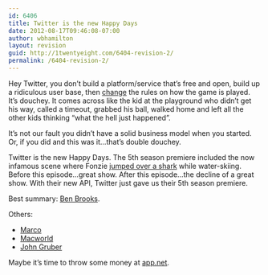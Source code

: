 ```yaml
---
id: 6406
title: Twitter is the new Happy Days
date: 2012-08-17T09:46:08-07:00
author: wbhamilton
layout: revision
guid: http://1twentyeight.com/6404-revision-2/
permalink: /6404-revision-2/
---
```

Hey Twitter, you don&#8217;t build a platform/service that&#8217;s free and open, build up a ridiculous user base, then [change](https://dev.twitter.com/blog/changes-coming-to-twitter-api) the rules on how the game is played. It&#8217;s douchey. It comes across like the kid at the playground who didn&#8217;t get his way, called a timeout, grabbed his ball, walked home and left all the other kids thinking &#8220;what the hell just happened&#8221;.

It&#8217;s not our fault you didn&#8217;t have a solid business model when you started. Or, if you did and this was it&#8230;that&#8217;s double douchey.

Twitter is the new Happy Days. The 5th season premiere included the now infamous scene where Fonzie [jumped over a shark](http://en.wikipedia.org/wiki/Jumping_the_shark) while water-skiing. Before this episode&#8230;great show. After this episode&#8230;the decline of a great show. With their new API, Twitter just gave us their 5th season premiere.

Best summary: [Ben Brooks](http://brooksreview.net/2012/08/twitter-bullshit/).

Others:

  * [Marco](http://www.marco.org/2012/08/16/twitter-api-changes)
  * [Macworld](http://www.macworld.com/article/1168183/twitter_hands_down_new_strict_rules_for_third_party_developers.html)
  * [John Gruber](http://daringfireball.net/linked/2012/08/16/twitter-drop-dead)

Maybe it&#8217;s time to throw some money at [app.net](https://join.app.net/).
